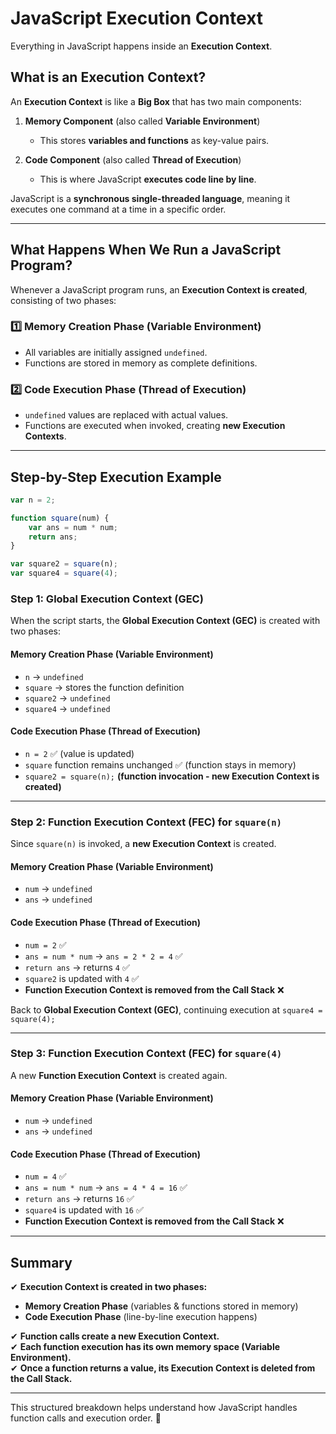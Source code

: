 # JavaScript Execution Context

Everything in JavaScript happens inside an **Execution Context**.

## **What is an Execution Context?**
An **Execution Context** is like a **Big Box** that has two main components:

1. **Memory Component** (also called **Variable Environment**)
   - This stores **variables and functions** as key-value pairs.
   
2. **Code Component** (also called **Thread of Execution**)
   - This is where JavaScript **executes code line by line**.

JavaScript is a **synchronous single-threaded language**, meaning it executes one command at a time in a specific order.

---

## **What Happens When We Run a JavaScript Program?**
Whenever a JavaScript program runs, an **Execution Context is created**, consisting of two phases:

### **1️⃣ Memory Creation Phase (Variable Environment)**
   - All variables are initially assigned `undefined`.
   - Functions are stored in memory as complete definitions.

### **2️⃣ Code Execution Phase (Thread of Execution)**
   - `undefined` values are replaced with actual values.
   - Functions are executed when invoked, creating **new Execution Contexts**.

---

## **Step-by-Step Execution Example**
```javascript
var n = 2;

function square(num) {
    var ans = num * num;
    return ans;
}

var square2 = square(n);
var square4 = square(4);
```

### **Step 1: Global Execution Context (GEC)**
When the script starts, the **Global Execution Context (GEC)** is created with two phases:

#### **Memory Creation Phase (Variable Environment)**
- `n` → `undefined`
- `square` → stores the function definition
- `square2` → `undefined`
- `square4` → `undefined`

#### **Code Execution Phase (Thread of Execution)**
- `n = 2` ✅ (value is updated)
- `square` function remains unchanged ✅ (function stays in memory)
- `square2 = square(n);` **(function invocation - new Execution Context is created)**

---

### **Step 2: Function Execution Context (FEC) for `square(n)`**
Since `square(n)` is invoked, a **new Execution Context** is created.

#### **Memory Creation Phase (Variable Environment)**
- `num` → `undefined`
- `ans` → `undefined`

#### **Code Execution Phase (Thread of Execution)**
- `num = 2` ✅
- `ans = num * num` → `ans = 2 * 2 = 4` ✅
- `return ans` → returns `4` ✅
- `square2` is updated with `4` ✅
- **Function Execution Context is removed from the Call Stack** ❌

Back to **Global Execution Context (GEC)**, continuing execution at `square4 = square(4);`

---

### **Step 3: Function Execution Context (FEC) for `square(4)`**
A new **Function Execution Context** is created again.

#### **Memory Creation Phase (Variable Environment)**
- `num` → `undefined`
- `ans` → `undefined`

#### **Code Execution Phase (Thread of Execution)**
- `num = 4` ✅
- `ans = num * num` → `ans = 4 * 4 = 16` ✅
- `return ans` → returns `16` ✅
- `square4` is updated with `16` ✅
- **Function Execution Context is removed from the Call Stack** ❌

---

## **Summary**
✔ **Execution Context is created in two phases:**  
   - **Memory Creation Phase** (variables & functions stored in memory)  
   - **Code Execution Phase** (line-by-line execution happens)  

✔ **Function calls create a new Execution Context.**  
✔ **Each function execution has its own memory space (Variable Environment).**  
✔ **Once a function returns a value, its Execution Context is deleted from the Call Stack.**  

---
This structured breakdown helps understand how JavaScript handles function calls and execution order. 🚀

